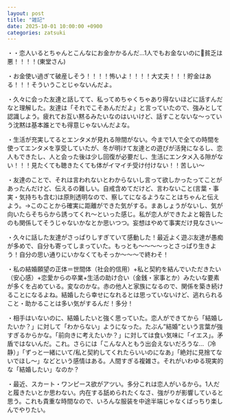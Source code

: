 ```yaml
---
layout: post
title: "雑記"
date: 2025-10-01 10:00:00 +0900
categories: zatsuki
---
```

・・恋人いるとちゃんとこんなにお金かかるんだ…1人でもお金ないのに🫠貧乏は悪！！！！(東堂さん)

・お金使い過ぎて破産しそう！！！！怖いよ！！！！大丈夫！！！貯金はある！！！そういうことじゃないんだよ。

・久々に会った友達と話してて、私ってめちゃくちゃあり得ないほどに話すんだなと理解した。友達は「それでこそあんだだよ」と言っていたので、強みとして認識しよう。疲れてお互い黙るみたいなのはいいけど、話すことないな〜っていう沈黙は基本誰とでも得意じゃないんだよな。

・生活が充実してるとエンタメが見れる隙間がない。今まで1人で全ての時間を使ってエンタメを享受していたが、冬が明けて友達との遊びが活発になるし、恋人もできたし、人と会った後は少し回復が必要だし、生活にエンタメ入る隙がない！！！見たくても聴きたくても体がイマイチ受け付けない！！苦しい〜

・友達のことで、それは言われないとわからないし言って欲しかったってことがあったんだけど、伝えるの難しい。自戒含めてだけど、言わないこと(言葉・事実・気持ちも含む)は原則透明なので、察してになるようなことはちゃんと伝えよう。→このことから確実に距離ができた気がする。まあしょうがないし、気が向いたらそちらから誘ってくれ〜といった感じ。私が恋人ができたよと報告したのも関係してそうじゃないかなとか思いつつ。妄想はやめて事実だけ見なさい〜

・久々に話した友達がさっぱりしすぎていて感動した！最近よく遊ぶ友達が愚痴が多めで、自分も寄ってしまっていた。もっとも～～～～っとさっぱり生きよう！自分の思い通りにいかなくてもそっか～～～で終わそ！

・私の結婚願望の正体＝世間体（社会的信用）+私と契約を結んでいただきたい（安心感）+恋愛からの卒業+生活の助け合い（金銭・家事とか）みたいな要素が多くを占めている。変なのかな。赤の他人と家族になるので、関係を築き続けることになるよね。結婚したら幸せになれるとは思っていないけど、逃れられること・助かることは多い気がするんだ！多分！

・相手はいないのに、結婚したいと強く思っていた。恋人ができてから「結婚したいか？」に対して「わからない」ようになった。たぶん”結婚”という言葉が強すぎるからかな。「前向きに考えたいか？」に対しては食い気味に「イエス」。矛盾ではないんだ。これ。さらには「こんな人ともう出会えないだろうな…（冷静）」「ずっと一緒にいて/私と契約してくれたらいいのになあ」「絶対に見捨てないでほし～」などという感情はある。人間すぎる複雑さ。それがいわゆる現実的な「結婚したい」なのか？

・最近、スカート・ワンピース欲がアツい。多分これは恋人がいるから。1人だと履きたいとか思わない。内在する舐められたくなさ、強がりが影響していると思う。これも貴重な時間なので、いろんな服装を中途半端じゃなくばっちり楽しんでやりたい。
